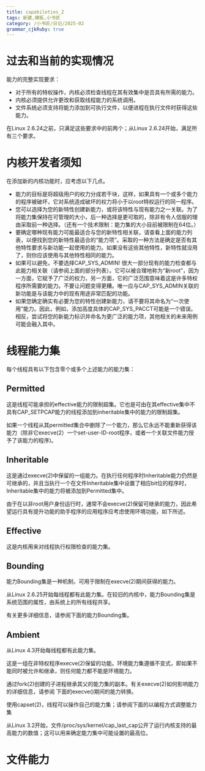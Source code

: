 ```yaml
---
title: capabileties_2 
tags: 新建,模板,小书匠
category: /小书匠/日记/2025-02
grammar_cjkRuby: true
---
```


# 过去和当前的实现情况

能力的完整实现要求：

- 对于所有的特权操作，内核必须检查线程在其有效集中是否具有所需的能力。
- 内核必须提供允许更改和获取线程能力的系统调用。
- 文件系统必须支持将能力添加到可执行文件，以便进程在执行文件时获得这些能力。

在Linux 2.6.24之前，只满足这些要求中的前两个；从Linux 2.6.24开始，满足所有三个要求。

# 内核开发者须知
在添加新的内核功能时，应考虑以下几点。
 - 能力的目标是将超级用户的权力分成若干块，这样，如果具有一个或多个能力的程序被破坏，它对系统造成破坏的权力将小于以root特权运行的同一程序。
 - 您可以选择为您的新特性创建新能力，或将该特性与现有能力之一关联。为了将能力集保持在可管理的大小，后一种选择是更可取的，除非有令人信服的理由采取前一种选择。（还有一个技术限制：能力集的大小目前被限制在64位。）
 - 要确定哪种现有能力可能最适合与您的新特性相关联，请查看上面的能力列表，以便找到您的新特性最适合的“能力项”。采取的一种方法是确定是否有其他特性要求与新功能一起使用的能力。如果没有这些其他特性，新特性就没用了，则你应该使用与其他特性相同的能力。
 - 如果可以避免，不要选择CAP_SYS_ADMIN! 很大一部分现有的能力检查都与此能力相关联（请参阅上面的部分列表）。它可以被合理地称为“新root”，因为一方面，它赋予了广泛的权力，另一方面，它的广泛范围意味着这是许多特权程序所需要的能力。不要让问题变得更糟。唯一应与CAP_SYS_ADMIN关联的新功能是与该能力中的现有用途非常匹配的功能。
 - 如果您确定确实有必要为您的特性创建新能力，请不要将其命名为“一次使用”能力。因此，例如，添加高度具体的CAP_SYS_PACCT可能是一个错误。相反，尝试将您的新能力标识并命名为更广泛的能力项，其他相关的未来用例可能会融入其中。

# 线程能力集
每个线程具有以下包含零个或多个上述能力的能力集：

## Permitted
这是线程可能承担的effective能力的限制超集。它也是可由在其effective集中不具有CAP_SETPCAP能力的线程添加到inheritable集中的能力的限制超集。

如果一个线程从其permitted集合中删除了一个能力，那么它永远不能重新获得该能力（除非它execve(2）一个set-user-ID-root程序，或者一个关联文件能力授予了该能力的程序)。
## Inheritable
这是通过execve(2)中保留的一组能力。在执行任何程序时Inheritable能力仍然是可继承的，并且当执行一个在文件Inheritable集中设置了相应bit位的程序时，Inheritable集中的能力将被添加到Permitted集中。

由于在以非root用户身份运行时，通常不会execve(2)保留可继承的能力，因此希望运行具有提升功能的助手程序的应用程序应考虑使用环境功能，如下所述。

## Effective
这是内核用来对线程执行权限检查的能力集。

## Bounding

能力Bounding集是一种机制，可用于限制在execve(2)期间获得的能力。

从Linux 2.6.25开始每线程都有此能力集。在较旧的内核中，能力Bounding集是系统范围的属性，由系统上的所有线程共享。

有关更多详细信息，请参阅下面的能力Bounding集。

## Ambient
从Linux 4.3开始每线程都有此能力集。

这是一组在非特权程序execve(2)保留的功能。环境能力集遵循不变式，即如果不能同时被允许和继承，则任何能力都不能是环境能力。

通过fork(2)创建的子进程继承其父的能力集的副本。有关execve(2)如何影响能力的详细信息，请参阅 下面的execve()期间的能力转换。

使用capset(2)，线程可以操作自己的能力集；请参阅下面的以编程方式调整能力集

从Linux 3.2开始，文件/proc/sys/kernel/cap_last_cap公开了运行内核支持的最高能力的数值；这可以用来确定能力集中可能设置的最高位。

# 文件能力

